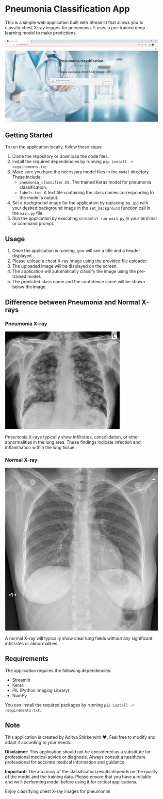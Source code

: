 # Pneumonia Classification App

This is a simple web application built with Streamlit that allows you to classify chest X-ray images for pneumonia. It uses a pre-trained deep learning model to make predictions. 

![Demo](Pneumonia.gif)

## Getting Started

To run the application locally, follow these steps:

1. Clone the repository or download the code files.
2. Install the required dependencies by running `pip install -r requirements.txt`.
3. Make sure you have the necessary model files in the `model` directory. These include:
    - `pneumonia_classifier.h5`: The trained Keras model for pneumonia classification.
    - `labels.txt`: A text file containing the class names corresponding to the model's output.
4. Set a background image for the application by replacing `bg.jpg` with your desired background image in the `set_background` function call in the `main.py` file.
5. Run the application by executing `streamlit run main.py` in your terminal or command prompt.

## Usage

1. Once the application is running, you will see a title and a header displayed.
2. Please upload a chest X-ray image using the provided file uploader.
3. The uploaded image will be displayed on the screen.
4. The application will automatically classify the image using the pre-trained model.
5. The predicted class name and the confidence score will be shown below the image.

## Difference between Pneumonia and Normal X-rays

### Pneumonia X-ray

![Pneumonia](pneumonia3.jpg)

Pneumonia X-rays typically show infiltrates, consolidation, or other abnormalities in the lung area. These findings indicate infection and inflammation within the lung tissue.

### Normal X-ray

![Normal](normal2.jpg)

A normal X-ray will typically show clear lung fields without any significant infiltrates or abnormalities.

## Requirements

The application requires the following dependencies:

- Streamlit
- Keras
- PIL (Python Imaging Library)
- NumPy

You can install the required packages by running `pip install -r requirements.txt`.

## Note

This application is created by Aditya Shirke with ❤️. Feel free to modify and adapt it according to your needs.

**Disclaimer:** This application should not be considered as a substitute for professional medical advice or diagnosis. Always consult a healthcare professional for accurate medical information and guidance.

**Important:** The accuracy of the classification results depends on the quality of the model and the training data. Please ensure that you have a reliable and well-performing model before using it for critical applications.


Enjoy classifying chest X-ray images for pneumonia!
